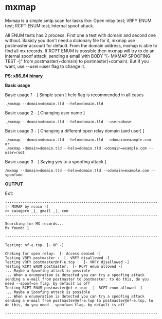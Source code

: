 # mxmap

Mxmap is a simple smtp scan for tasks like:
Open relay test;
VRFY ENUM test;
RCPT ENUM test;
Internal spoof attack.

All ENUM tests has 2 process. First one a test with domain and second one without. Basicly you don't need a dicionary file for it, mxmap use postmaster account for default. From the domain address, mxmap is able to find all mx records. If RCPT ENUM is possible then mxmap will try to do an internal spoof attack, sending a email with BODY "[- MXMAP SPOOFING TEST -]" from postmaster(+domain) to postmaster(+domain). But if you want, use --user=user flag to change it.

**PS: x86_64 binary**

**Basic usage** 

Basic usage 1 - [ Simple scan ]
helo flag is recommended in all cases

~~~~
./mxmap --domain=domain.tld --helo=domain.tld
~~~~

Basic usage 2 - [ Changing user name ]

~~~~
./mxmap --domain=domain.tld --helo=domain.tld --user=abuse
~~~~

Basic usage 3 - [ Changing a different open relay domain (and user) ]

~~~~
./mxmap --domain=domain.tld --helo=domain.tld --odomain=example.com
or
./mxmap -domain=domain.tld --helo=domain.tld -odomain=example.com --user=root
~~~~

Basic usage 3 - [ Saying yes to a spoofing attack ]

~~~~
/mxmap --domain=domain.tld --helo=domain.tld --odomain=example.com --spoof=on
~~~~

**OUTPUT**

Ex1:

~~~~
----------------------------------------------------------------------
[- MXMAP by ncaio -]
>> caiogore _|_ gmail _|_ com
----------------------------------------------------------------------

Searching for MX records...
Mx found: 1

----------------------------------------------------------------------

Testing: nf-e.top. [- UP -]

Cheking for open relay:  [- Access denied -]
Testing VRFY postmaster :  [- VRFY disallowed -]
Testing VRFY postmaster@nf-e.top :  [- VRFY disallowed -]
Testing RCPT ENUM postmaster:  [- RCPT enum allowed -]
... Maybe a Spoofing attack is possible
... When a enumeration is detected you can try a spoofing attack sending a e-mail from postmaster to postmaster. to do this, do you need --spoof=on flag. by default is off
Testing RCPT ENUM postmaster@nf-e.top:  [- RCPT enum allowed -]
... Maybe a Spoofing attack is possible
... When a enumeration is detected you can try a spoofing attack sending a e-mail from postmaster@nf-e.top to postmaster@nf-e.top. to do this, do you need --spoof=on flag. by default is off

----------------------------------------------------------------------
~~~~
